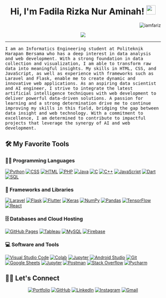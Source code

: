 <h1 align="center">
Hi, I'm  Fadila Rizka Nur Aminah!
  <img src="https://media.giphy.com/media/hvRJCLFzcasrR4ia7z/giphy.gif" width="30"></h1>
 <img src="https://komarev.com/ghpvc/?username=iamfariz&label=Profile%20Views&color=0e75b6&style=flat" align='right' alt="iamfariz" />
<!--  <img src="https://gpvc.arturio.dev/iamfariz" alt="Profile views" align='right'/> <a href="https://github.com/iamfariz/iamfariz/"> </a> update  -->

<br/>

<!-- Typing SVG by DenverCoder1 - https://github.com/DenverCoder1/readme-typing-svg -->
<p align="center">
  <a href="https://github.com/DenverCoder1/readme-typing-svg"><img src="https://readme-typing-svg.herokuapp.com?lines=Informatic+Enginer+Student;Full+Stack+Web+Developer;AI%20|%20DS%20|%20ML%20Enthusiastic;Always%20learning%20new%20things&center=true&width=380&height=45"></a>
</p>
<hr/>
<p><samp>
I am an Informatics Engineering student at Politeknik Harapan Bersama  who has a deep interest in data analysis and web development. With a strong foundation in data collection and visualization, I am able to transform raw data into meaningful insights. My skills in HTML, CSS, and JavaScript, as well as experience with frameworks such as Laravel and Flask, enable me to create dynamic and innovative web applications. As an aspiring data scientist and AI engineer, I strive to integrate the latest artificial intelligence techniques with web development to deliver powerful data-driven solutions. A passion for learning and a strong determination drive me to continue improving my skills in this field, bridging the gap between data insight and web technology. With a commitment to excellence, I am determined to contribute to impactful projects that leverage the synergy of AI and web development.
</samp>
</p>


## 🛠️ My Favorite Tools

### 👨‍💻 Programming Languages

<p>
    <a href="https://github.com/search?q=user%3Aiamfariz+is%3Arepo+language%3Apython&type=repositories"><img alt="Python" src="https://img.shields.io/badge/Python%20-%2314354C.svg?logo=python&logoColor=white"></a>
    <a href="https://github.com/search?q=user%3Aiamfariz+is%3Arepo+language%3Acss&type=repositories"><img alt="CSS" src="https://img.shields.io/badge/CSS%20-%231572B6.svg?logo=css3&logoColor=white"></a>
    <a href="https://github.com/search?q=user%3Aiamfariz+is%3Arepo+language%3Ahtml&type=repositories"><img alt="HTML" src="https://img.shields.io/badge/HTML%20-%23E34F26.svg?logo=html5&logoColor=white"></a>
    <a href="https://github.com/search?q=user%3Aiamfariz+is%3Arepo+language%3Aphp&type=repositories"><img alt="PHP" src="https://img.shields.io/badge/PHP-%23777BB4.svg?logo=php&logoColor=white"></a>
    <a href="https://github.com/search?q=user%3Aiamfariz+is%3Arepo+language%3Ajava&type=repositories"><img alt="Java" src="https://img.shields.io/badge/Java-%23007396.svg?logo=java&logoColor=white"></a>
    <a href="https://github.com/search?q=user%3Aiamfariz+is%3Arepo+language%3Ago&type=repositories"><img alt="C" src="https://img.shields.io/badge/Golang%20-%232370ED.svg?logo=GO&logoColor=white"></a>
    <a href="https://github.com/search?q=user%3Aiamfariz+is%3Arepo+language%3Acpp&type=repositories"><img alt="C++" src="https://img.shields.io/badge/C++%20-%2300599C.svg?logo=c%2B%2B&logoColor=white"></a>
    <a href="https://github.com/search?q=user%3Aiamfariz+is%3Arepo+language%3Ajavascript&type=repositories"><img alt="JavaScript" src="https://img.shields.io/badge/JavaScript%20-%23F7DF1E.svg?logo=javascript&logoColor=black"></a>
    <a href="https://github.com/search?q=user%3Aiamfariz+is%3Arepo+language%3Adart&type=repositories"><img alt="Dart" src="https://img.shields.io/badge/Dart%20-%2343853D.svg?logo=darts&logoColor=white"></a>
    <a href="https://github.com/search?q=user%3Aiamfariz+is%3Arepo+language%3Asql"><img alt="SQL" src="https://img.shields.io/badge/SQL%20-%23025E8C.svg?logo=amazon-dynamodb&logoColor=white"></a>

### 🧰 Frameworks and Libraries

<p>
    <a href="#"><img alt="Laravel" src="https://img.shields.io/badge/-Laravel-00979D?logo=Laravel&logoColor=white"></a>
    <a href="#"><img alt="Flask" src="https://img.shields.io/badge/Flask-21759B?logo=flask&logoColor=white"></a>
    <a href="#"><img alt="Flutter" src="https://img.shields.io/badge/Flutter-21759B?logo=flutter&logoColor=white"></a>
    <a href="#"><img alt="Keras" src="https://img.shields.io/badge/Keras%20-%23D00000.svg?logo=Keras&logoColor=white"></a>
    <a href="#"><img alt="NumPy" src="https://img.shields.io/badge/Numpy%20-%23013243.svg?logo=numpy&logoColor=white"></a>
    <a href="#"><img alt="Pandas" src="https://img.shields.io/badge/Pandas%20-%23150458.svg?logo=pandas&logoColor=white"></a>
    <a href="#"><img alt="TensorFlow" src="https://img.shields.io/badge/TensorFlow%20-%23FF6F00.svg?logo=TensorFlow&logoColor=white"></a>
    <a href="#"><img alt="React" src="https://img.shields.io/badge/React%20-%2320232a.svg?logo=react&logoColor=%2361DAFB"></a>
    
</p>

### 🗄️ Databases and Cloud Hosting

<p>
    <a href="#"><img alt="GitHub Pages" src="https://img.shields.io/badge/GitHub%20Pages-%23327FC7.svg?logo=github&logoColor=white"></a>
    <a href="#"><img alt="Tableau" src ="https://img.shields.io/badge/Tableau-%234ea94b.svg?logo=tableau&logoColor=white"></a>
    <a href="#"><img alt="MySQL" src="https://img.shields.io/badge/MySQL-%2300f.svg?logo=mysql&logoColor=white"></a>
    <a href="#"><img alt="Firebase" src ="https://img.shields.io/badge/Firebase-%23316192.svg?logo=firebase&logoColor=white"></a>
</p>

### 💻 Software and Tools

<p>
    <a href="#"><img alt="Visual Studio Code" src="https://img.shields.io/badge/Visual%20Studio%20Code-0078d7.svg?logo=visual-studio-code&logoColor=white"></a>
    <a href="#"><img alt="Colab" src="https://img.shields.io/badge/Colab-00b56a.svg?logo=google-colab&logoColor=white"></a>
    <a href="#"><img alt="Jupyter" src="https://img.shields.io/badge/Jupyter%20-%23FF0000.svg?logo=jupyter&logoColor=white"></a>
    <a href="#"><img alt="Android Studio" src="https://img.shields.io/badge/Android%20Studio-008678.svg?logo=android-studio&logoColor=white"></a>
    <a href="#"><img alt="Git" src="https://img.shields.io/badge/Git%20-%23F05033.svg?logo=git&logoColor=white"></a>
    <a href="#"><img alt="Google Sheets" src="https://img.shields.io/badge/Google%20Sheets%20-%2334A853.svg?logo=google%20sheets&logoColor=white"></a>
    <a href="#"><img alt="Jupyter" src="https://img.shields.io/badge/Jupyter%20-%23F37626.svg?logo=Jupyter&logoColor=white"></a>
    <a href="#"><img alt="Postman" src="https://img.shields.io/badge/Postman-FF6C37?logo=postman&logoColor=white"></a>
    <a href="#"><img alt="Stack Overflow" src="https://img.shields.io/badge/-Stack%20Overflow-FE7A16?logo=stack-overflow&logoColor=white"></a>
    <a href="#"><img alt="Pycharm" src="https://img.shields.io/badge/Pycharm%20-302E31?logo=pycharm&logoColor=white"></a>
</p>


## 🙋‍♀️ Let's Connect

<p align="center">
	<a href="https://fadilarizka.github.io/" target="_blank"><img src="https://img.icons8.com/bubbles/50/000000/web.png" alt="Portfolio"/></a>
	<a href="https://github.com/iamfariz" target="_blank"><img src="https://img.icons8.com/bubbles/50/000000/github.png" alt="GitHub"/></a>
	<a href="https://www.linkedin.com/in/fadilarizkanuraminah/" target="_blank"><img src="https://img.icons8.com/bubbles/50/000000/linkedin.png" alt="LinkedIn"/></a>
	<a href="https://www.instagram.com/_ffadila/" target="_blank"><img src="https://img.icons8.com/bubbles/50/000000/instagram.png" alt="Instagram"/></a>
	<a href="mailto:fadilarizkanuraminah@gmail.com" target="_blank"><img src="https://img.icons8.com/bubbles/50/000000/gmail.png" alt="Gmail"/></a>
</p>
